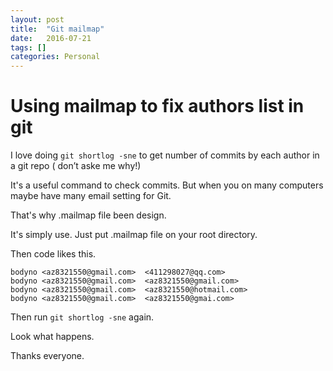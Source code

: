```yaml
---
layout: post
title:  "Git mailmap"
date:   2016-07-21
tags: []
categories: Personal
---
```


# Using mailmap to fix authors list in git

I love doing `git shortlog -sne` to get number of commits by each author in a git repo ( don’t aske me why!)

It's a useful command to check commits. But when you on many computers maybe have many email setting for Git.

That's why .mailmap file been design.

It's simply use. Just put .mailmap file on your root directory.

Then code likes this.

```
bodyno <az8321550@gmail.com>  <411298027@qq.com>
bodyno <az8321550@gmail.com>  <az8321550@gmail.com>
bodyno <az8321550@gmail.com>  <az8321550@hotmail.com>
bodyno <az8321550@gmail.com>  <az8321550@gmai.com>
```

Then run `git shortlog -sne` again.

Look what happens.

Thanks everyone.
